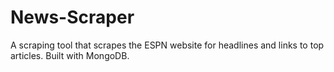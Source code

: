 # News-Scraper

A scraping tool that scrapes the ESPN website for headlines and links to top articles. Built with MongoDB.
